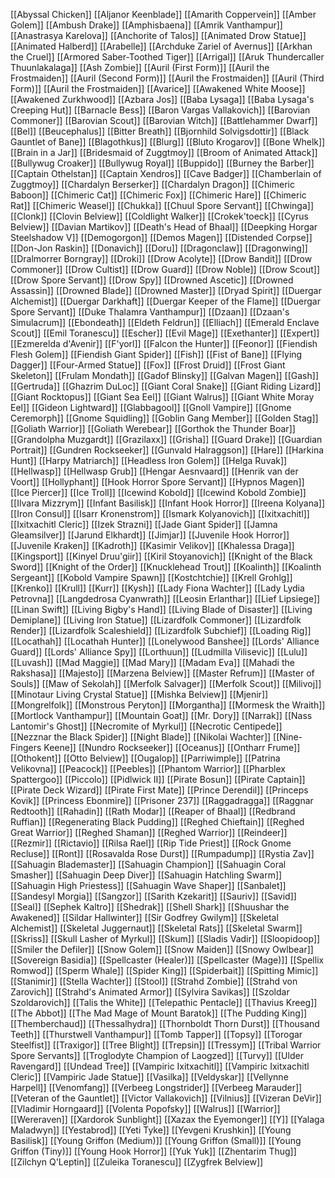 [[Abyssal Chicken]]
[[Aljanor Keenblade]]
[[Amarith Coppervein]]
[[Amber Golem]]
[[Ambush Drake]]
[[Amphisbaena]]
[[Amrik Vanthampur]]
[[Anastrasya Karelova]]
[[Anchorite of Talos]]
[[Animated Drow Statue]]
[[Animated Halberd]]
[[Arabelle]]
[[Archduke Zariel of Avernus]]
[[Arkhan the Cruel]]
[[Armored Saber-Toothed Tiger]]
[[Arrigal]]
[[Aruk Thundercaller Thuunlakalaga]]
[[Ash Zombie]]
[[Auril (First Form)]]
[[Auril the Frostmaiden]]
[[Auril (Second Form)]]
[[Auril the Frostmaiden]]
[[Auril (Third Form)]]
[[Auril the Frostmaiden]]
[[Avarice]]
[[Awakened White Moose]]
[[Awakened Zurkhwood]]
[[Azbara Jos]]
[[Baba Lysaga]]
[[Baba Lysaga's Creeping Hut]]
[[Barnacle Bess]]
[[Baron Vargas Vallakovich]]
[[Barovian Commoner]]
[[Barovian Scout]]
[[Barovian Witch]]
[[Battlehammer Dwarf]]
[[Bel]]
[[Beucephalus]]
[[Bitter Breath]]
[[Bjornhild Solvigsdottir]]
[[Black Gauntlet of Bane]]
[[Blagothkus]]
[[Blurg]]
[[Bluto Krogarov]]
[[Bone Whelk]]
[[Brain in a Jar]]
[[Bridesmaid of Zuggtmoy]]
[[Broom of Animated Attack]]
[[Bullywug Croaker]]
[[Bullywug Royal]]
[[Buppido]]
[[Burney the Barber]]
[[Captain Othelstan]]
[[Captain Xendros]]
[[Cave Badger]]
[[Chamberlain of Zuggtmoy]]
[[Chardalyn Berserker]]
[[Chardalyn Dragon]]
[[Chimeric Baboon]]
[[Chimeric Cat]]
[[Chimeric Fox]]
[[Chimeric Hare]]
[[Chimeric Rat]]
[[Chimeric Weasel]]
[[Chukka]]
[[Chuul Spore Servant]]
[[Chwinga]]
[[Clonk]]
[[Clovin Belview]]
[[Coldlight Walker]]
[[Crokek'toeck]]
[[Cyrus Belview]]
[[Davian Martikov]]
[[Death's Head of Bhaal]]
[[Deepking Horgar Steelshadow V]]
[[Demogorgon]]
[[Demos Magen]]
[[Distended Corpse]]
[[Don-Jon Raskin]]
[[Donavich]]
[[Doru]]
[[Dragonclaw]]
[[Dragonwing]]
[[Dralmorrer Borngray]]
[[Droki]]
[[Drow Acolyte]]
[[Drow Bandit]]
[[Drow Commoner]]
[[Drow Cultist]]
[[Drow Guard]]
[[Drow Noble]]
[[Drow Scout]]
[[Drow Spore Servant]]
[[Drow Spy]]
[[Drowned Ascetic]]
[[Drowned Assassin]]
[[Drowned Blade]]
[[Drowned Master]]
[[Dryad Spirit]]
[[Duergar Alchemist]]
[[Duergar Darkhaft]]
[[Duergar Keeper of the Flame]]
[[Duergar Spore Servant]]
[[Duke Thalamra Vanthampur]]
[[Dzaan]]
[[Dzaan's Simulacrum]]
[[Ebondeath]]
[[Eldeth Feldrun]]
[[Elliach]]
[[Emerald Enclave Scout]]
[[Emil Toranescu]]
[[Escher]]
[[Evil Mage]]
[[Exethanter]]
[[Expert]]
[[Ezmerelda d'Avenir]]
[[F'yorl]]
[[Falcon the Hunter]]
[[Feonor]]
[[Fiendish Flesh Golem]]
[[Fiendish Giant Spider]]
[[Fish]]
[[Fist of Bane]]
[[Flying Dagger]]
[[Four-Armed Statue]]
[[Fox]]
[[Frost Druid]]
[[Frost Giant Skeleton]]
[[Frulam Mondath]]
[[Gadof Blinsky]]
[[Galvan Magen]]
[[Gash]]
[[Gertruda]]
[[Ghazrim DuLoc]]
[[Giant Coral Snake]]
[[Giant Riding Lizard]]
[[Giant Rocktopus]]
[[Giant Sea Eel]]
[[Giant Walrus]]
[[Giant White Moray Eel]]
[[Gideon Lightward]]
[[Glabbagool]]
[[Gnoll Vampire]]
[[Gnome Ceremorph]]
[[Gnome Squidling]]
[[Goblin Gang Member]]
[[Golden Stag]]
[[Goliath Warrior]]
[[Goliath Werebear]]
[[Gorthok the Thunder Boar]]
[[Grandolpha Muzgardt]]
[[Grazilaxx]]
[[Grisha]]
[[Guard Drake]]
[[Guardian Portrait]]
[[Gundren Rockseeker]]
[[Gunvald Halraggson]]
[[Hare]]
[[Harkina Hunt]]
[[Harpy Matriarch]]
[[Headless Iron Golem]]
[[Helga Ruvak]]
[[Hellwasp]]
[[Hellwasp Grub]]
[[Hengar Aesnvaard]]
[[Henrik van der Voort]]
[[Hollyphant]]
[[Hook Horror Spore Servant]]
[[Hypnos Magen]]
[[Ice Piercer]]
[[Ice Troll]]
[[Icewind Kobold]]
[[Icewind Kobold Zombie]]
[[Ilvara Mizzrym]]
[[Infant Basilisk]]
[[Infant Hook Horror]]
[[Ireena Kolyana]]
[[Iron Consul]]
[[Isarr Kronenstrom]]
[[Ismark Kolyanovich]]
[[Ixitxachitl]]
[[Ixitxachitl Cleric]]
[[Izek Strazni]]
[[Jade Giant Spider]]
[[Jamna Gleamsilver]]
[[Jarund Elkhardt]]
[[Jimjar]]
[[Juvenile Hook Horror]]
[[Juvenile Kraken]]
[[Kadroth]]
[[Kasimir Velikov]]
[[Khalessa Draga]]
[[Kingsport]]
[[Kinyel Druu'giir]]
[[Kiril Stoyanovich]]
[[Knight of the Black Sword]]
[[Knight of the Order]]
[[Knucklehead Trout]]
[[Koalinth]]
[[Koalinth Sergeant]]
[[Kobold Vampire Spawn]]
[[Kostchtchie]]
[[Krell Grohlg]]
[[Krenko]]
[[Krull]]
[[Kurr]]
[[Kysh]]
[[Lady Fiona Wachter]]
[[Lady Lydia Petrovna]]
[[Langdedrosa Cyanwrath]]
[[Leosin Erlanthar]]
[[Lief Lipsiege]]
[[Linan Swift]]
[[Living Bigby's Hand]]
[[Living Blade of Disaster]]
[[Living Demiplane]]
[[Living Iron Statue]]
[[Lizardfolk Commoner]]
[[Lizardfolk Render]]
[[Lizardfolk Scaleshield]]
[[Lizardfolk Subchief]]
[[Loading Rig]]
[[Locathah]]
[[Locathah Hunter]]
[[Lonelywood Banshee]]
[[Lords' Alliance Guard]]
[[Lords' Alliance Spy]]
[[Lorthuun]]
[[Ludmilla Vilisevic]]
[[Lulu]]
[[Luvash]]
[[Mad Maggie]]
[[Mad Mary]]
[[Madam Eva]]
[[Mahadi the Rakshasa]]
[[Majesto]]
[[Marzena Belview]]
[[Master Refrum]]
[[Master of Souls]]
[[Maw of Sekolah]]
[[Merfolk Salvager]]
[[Merfolk Scout]]
[[Milivoj]]
[[Minotaur Living Crystal Statue]]
[[Mishka Belview]]
[[Mjenir]]
[[Mongrelfolk]]
[[Monstrous Peryton]]
[[Morgantha]]
[[Mormesk the Wraith]]
[[Mortlock Vanthampur]]
[[Mountain Goat]]
[[Mr. Dory]]
[[Narrak]]
[[Nass Lantomir's Ghost]]
[[Necromite of Myrkul]]
[[Necrotic Centipede]]
[[Nezznar the Black Spider]]
[[Night Blade]]
[[Nikolai Wachter]]
[[Nine-Fingers Keene]]
[[Nundro Rockseeker]]
[[Oceanus]]
[[Ontharr Frume]]
[[Othokent]]
[[Otto Belview]]
[[Ougalop]]
[[Parriwimple]]
[[Patrina Velikovna]]
[[Peacock]]
[[Peebles]]
[[Phantom Warrior]]
[[Pharblex Spattergoo]]
[[Piccolo]]
[[Pidlwick II]]
[[Pirate Bosun]]
[[Pirate Captain]]
[[Pirate Deck Wizard]]
[[Pirate First Mate]]
[[Prince Derendil]]
[[Princeps Kovik]]
[[Princess Ebonmire]]
[[Prisoner 237]]
[[Raggadragga]]
[[Raggnar Redtooth]]
[[Rahadin]]
[[Rath Modar]]
[[Reaper of Bhaal]]
[[Redbrand Ruffian]]
[[Regenerating Black Pudding]]
[[Reghed Chieftain]]
[[Reghed Great Warrior]]
[[Reghed Shaman]]
[[Reghed Warrior]]
[[Reindeer]]
[[Rezmir]]
[[Rictavio]]
[[Rilsa Rael]]
[[Rip Tide Priest]]
[[Rock Gnome Recluse]]
[[Ront]]
[[Rosavalda Rose Durst]]
[[Rumpadump]]
[[Rystia Zav]]
[[Sahuagin Blademaster]]
[[Sahuagin Champion]]
[[Sahuagin Coral Smasher]]
[[Sahuagin Deep Diver]]
[[Sahuagin Hatchling Swarm]]
[[Sahuagin High Priestess]]
[[Sahuagin Wave Shaper]]
[[Sanbalet]]
[[Sandesyl Morgia]]
[[Sangzor]]
[[Sarith Kzekarit]]
[[Sauriv]]
[[Savid]]
[[Seal]]
[[Sephek Kaltro]]
[[Shedrak]]
[[Shell Shark]]
[[Shuushar the Awakened]]
[[Sildar Hallwinter]]
[[Sir Godfrey Gwilym]]
[[Skeletal Alchemist]]
[[Skeletal Juggernaut]]
[[Skeletal Rats]]
[[Skeletal Swarm]]
[[Skriss]]
[[Skull Lasher of Myrkul]]
[[Skum]]
[[Sladis Vadir]]
[[Sloopidoop]]
[[Smiler the Defiler]]
[[Snow Golem]]
[[Snow Maiden]]
[[Snowy Owlbear]]
[[Sovereign Basidia]]
[[Spellcaster (Healer)]]
[[Spellcaster (Mage)]]
[[Spellix Romwod]]
[[Sperm Whale]]
[[Spider King]]
[[Spiderbait]]
[[Spitting Mimic]]
[[Stanimir]]
[[Stella Wachter]]
[[Stool]]
[[Strahd Zombie]]
[[Strahd von Zarovich]]
[[Strahd's Animated Armor]]
[[Sylvira Savikas]]
[[Szoldar Szoldarovich]]
[[Talis the White]]
[[Telepathic Pentacle]]
[[Thavius Kreeg]]
[[The Abbot]]
[[The Mad Mage of Mount Baratok]]
[[The Pudding King]]
[[Themberchaud]]
[[Thessalhydra]]
[[Thornboldt Thorn Durst]]
[[Thousand Teeth]]
[[Thurstwell Vanthampur]]
[[Tomb Tapper]]
[[Topsy]]
[[Torogar Steelfist]]
[[Traxigor]]
[[Tree Blight]]
[[Trepsin]]
[[Tressym]]
[[Tribal Warrior Spore Servants]]
[[Troglodyte Champion of Laogzed]]
[[Turvy]]
[[Ulder Ravengard]]
[[Undead Tree]]
[[Vampiric Ixitxachitl]]
[[Vampiric Ixitxachitl Cleric]]
[[Vampiric Jade Statue]]
[[Vasilka]]
[[Veldyskar]]
[[Vellynne Harpell]]
[[Venomfang]]
[[Verbeeg Longstrider]]
[[Verbeeg Marauder]]
[[Veteran of the Gauntlet]]
[[Victor Vallakovich]]
[[Vilnius]]
[[Vizeran DeVir]]
[[Vladimir Horngaard]]
[[Volenta Popofsky]]
[[Walrus]]
[[Warrior]]
[[Wereraven]]
[[Xardorok Sunblight]]
[[Xazax the Eyemonger]]
[[Y]]
[[Yalaga Maladwyn]]
[[Yestabrod]]
[[Yeti Tyke]]
[[Yevgeni Krushkin]]
[[Young Basilisk]]
[[Young Griffon (Medium)]]
[[Young Griffon (Small)]]
[[Young Griffon (Tiny)]]
[[Young Hook Horror]]
[[Yuk Yuk]]
[[Zhentarim Thug]]
[[Zilchyn Q'Leptin]]
[[Zuleika Toranescu]]
[[Zygfrek Belview]]